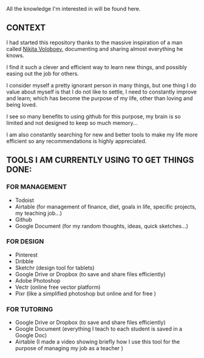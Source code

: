 All the knowledge I'm interested in will be found here.

## CONTEXT

I had started this repository thanks to the massive inspiration of a man called [Nikita Voloboev](https://github.com/nikitavoloboev), documenting and sharing almost everything he knows.

I find it such a clever and efficient way to learn new things, and possibly easing out the job for others.

I consider myself a pretty ignorant person in many things, but one thing I do value about myself is that I do not like to settle, I need to constantly improve and learn; which has become the purpose of my life, other than loving and being loved.

I see so many benefits to using github for this purpose, my brain is so limited and not designed to keep so much memory...

I am also constantly searching for new and better tools to make my life more efficient so any recommendations is highly appreciated.

## TOOLS I AM CURRENTLY USING TO GET THINGS DONE:

### FOR MANAGEMENT 
- Todoist
- Airtable (for management of finance, diet, goals in life, specific projects, my teaching job...)
- Github
- Google Document (for my random thoughts, ideas, quick sketches...)

### FOR DESIGN
- Pinterest
- Dribble
- Sketchr (design tool for tablets)
- Google Drive or Dropbox (to save and share files efficiently)
- Adobe Photoshop
- Vectr (online free vector platform)
- Pixr (like a simplified photoshop but online and for free )

### FOR TUTORING
- Google Drive or Dropbox (to save and share files efficiently)
- Google Document (everything I teach to each student is saved in a Google Doc)
- Airtable (I made a video showing briefly how I use this tool for the purpose of managing my job as a teacher )




